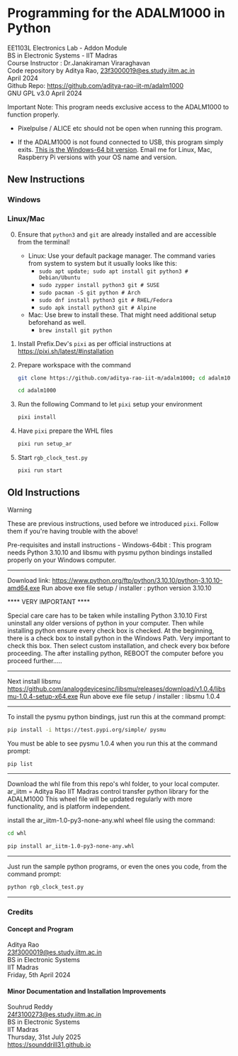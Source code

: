 # Programming for the ADALM1000 in Python
EE1103L Electronics Lab - Addon Module  
BS in Electronic Systems - IIT Madras  
Course Instructor : Dr.Janakiraman Viraraghavan  
Code repository by Aditya Rao, 23f3000019@es.study.iitm.ac.in  
April 2024  
Github Repo: https://github.com/aditya-rao-iit-m/adalm1000  
GNU GPL v3.0
April 2024

Important Note: 
This program needs exclusive access to the ADALM1000 to function properly.  
- Pixelpulse / ALICE etc should not be open when running this program.  
<!-- This program might not work properly with other versions of python. Its tested on Python ver 3.10.10 only, currently.-->
- If the ADALM1000 is not found connected to USB, this program simply exits.
[This is the Windows-64 bit version](1hzclock/clock.exe). Email me for Linux, Mac, Raspberry Pi versions with your OS name and version.

## New Instructions
### Windows

<!--
0. Install the latest Python3 from here: 



 -->


<!--
> [!NOTE]
> This allows you to use the latest python version with the pysmu. If you just need the 1Hz Clock then just download it from the link here and set it up: https://github.com/aditya-rao-iit-m/adalm1000/blob/main/1hzclock/clock.exe

Follow these steps to set up:
0. Install `pixi` from the link here: https://github.com/prefix-dev/pixi/releases/latest/download/pixi-x86_64-pc-windows-msvc.msi
1. Restart your system after a successful installation.
2. git clone step
3. pretty much the same as linux/osx from here
-->
### Linux/Mac
0. Ensure that `python3` and `git` are already installed and are accessible from the terminal! 
    - Linux: Use your default package manager. The command varies from system to system but it usually looks like this:
        - `sudo apt update; sudo apt install git python3 # Debian/Ubuntu`
        - `sudo zypper install python3 git # SUSE`
        - `sudo pacman -S git python # Arch`
        - `sudo dnf install python3 git # RHEL/Fedora`
        - `sudo apk install python3 git # Alpine`
    - Mac: Use brew to install these. That might need additional setup beforehand as well.
        - `brew install git python`

1. Install Prefix.Dev's `pixi` as per official instructions at https://pixi.sh/latest/#installation <!-- Instructions after here will work on Windows too provided deps like python3 and git are installed-->
2. Prepare workspace with the command
    ```bash
    git clone https://github.com/aditya-rao-iit-m/adalm1000; cd adalm1000
    ```
    ```bash
    cd adalm1000
    ```
3. Run the following Command to let `pixi` setup your environment
    ```bash
    pixi install
    ```
4. Have `pixi` prepare the WHL files
    ```bash
    pixi run setup_ar
    ```
5. Start `rgb_clock_test.py`
    ```bash
    pixi run start
    ```

## Old Instructions

> [!WARNING]
> These are previous instructions, used before we introduced `pixi`. Follow them if you're having trouble with the above!

Pre-requisites and install instructions - Windows-64bit :
This program needs Python 3.10.10 and libsmu with pysmu python bindings installed properly on your Windows computer.

************************

Download link: 
https://www.python.org/ftp/python/3.10.10/python-3.10.10-amd64.exe
Run above exe file setup / installer : python version 3.10.10

**** VERY IMPORTANT ****

Special care care has to be taken while installing Python 3.10.10
First uninstall any older versions of python in your computer.
Then while installing python ensure every check box is checked.
At the beginning, there is a check box to install python in the Windows Path. Very important to check this box.
Then select custom installation, and check every box before proceeding.
The after installing python, REBOOT the computer before you proceed further.....

************************

Next install libsmu
https://github.com/analogdevicesinc/libsmu/releases/download/v1.0.4/libsmu-1.0.4-setup-x64.exe
Run above exe file setup / installer : libsmu 1.0.4

************************

To install the pysmu python bindings, just run this at the command prompt:
```bash
pip install -i https://test.pypi.org/simple/ pysmu
```
You must be able to see pysmu 1.0.4 when you run this at the command prompt:

```bash
pip list
```
************************

Download the whl file from this repo's whl folder, to your local computer.
ar_iitm = Aditya Rao IIT Madras control transfer python library for the ADALM1000
This wheel file will be updated regularly with more functionality, and is platform independent.

install the ar_iitm-1.0-py3-none-any.whl wheel file using the command:
```bash
cd whl
```
```bash
pip install ar_iitm-1.0-py3-none-any.whl
```
************************

Just run the sample python programs, or even the ones you code, from the command prompt:

```bash
python rgb_clock_test.py
```

************************
### Credits

#### Concept and Program
Aditya Rao  
23f3000019@es.study.iitm.ac.in  
BS in Electronic Systems  
IIT Madras  
Friday, 5th April 2024  

#### Minor Documentation and Installation Improvements
Souhrud Reddy  
24f3100273@es.study.iitm.ac.in  
BS in Electronic Systems  
IIT Madras  
Thursday, 31st July 2025  
https://sounddrill31.github.io